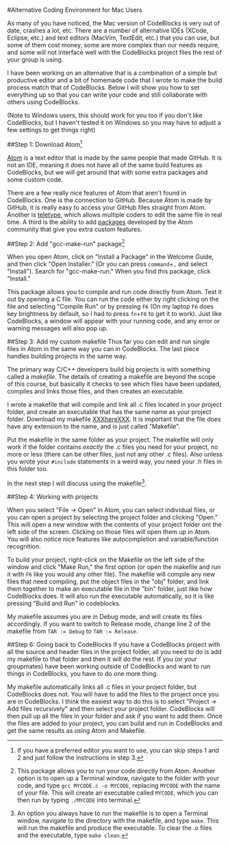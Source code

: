 #Alternative Coding Environment for Mac Users

As many of you have noticed, the Mac version of CodeBlocks is very out of date, crashes a lot, etc. There are a number of alternative IDEs (XCode, Eclipse, etc.) and text editors (MacVim, TextEdit, etc.) that you can use, but some of them cost money, some are more complex than our needs require, and some will not interface well with the CodeBlocks project files the rest of your group is using.

I have been working on an alternative that is a combination of a simple but productive editor and a bit of homemade code that I wrote to make the build process match that of CodeBlocks. Below I will show you how to set everything up so that you can write your code and still collaborate with others using CodeBlocks.

(Note to Windows users, this should work for you too if you don't like CodeBlocks, but I haven't tested it on Windows so you may have to adjust a few settings to get things right)

##Step 1: Download Atom[^editor]

[^editor]: If you have a preferred editor you want to use, you can skip steps 1 and 2 and just follow the instructions in step 3.

[Atom](atom.io) is a text editor that is made by the same people that made GitHub. It is not an IDE, meaning it does not have all of the same build features as CodeBlocks, but we will get around that with some extra packages and some custom code.

There are a few really nice features of Atom that aren't found in CodeBlocks. One is the connection to GitHub. Because Atom is made by GitHub, it is really easy to access your GitHub files straight from Atom. Another is [teletype](https://teletype.atom.io), which allows multiple coders to edit the same file in real time. A third is the ability to add [packages](https://atom.io/packages/) developed by the Atom community that give you extra custom features.

##Step 2: Add "gcc-make-run" package[^gcc]

[^gcc]: This package allows you to run your code directly from Atom. Another option is to open up a Terminal window, navigate to the folder with your code, and type `gcc MYCODE.c -o MYCODE`, replacing `MYCODE` with the name of your file. This will create an executable called `MYCODE`, which you can then run by typing `./MYCODE` into terminal.

When you open Atom, click on "Install a Package" in the Welcome Guide, and then click "Open Installer." (Or you can press `command`+`,` and select "Install"). Search for "gcc-make-run." When you find this package, click "Install." 

This package allows you to compile and run code directly from Atom. Test it out by opening a C file. You can run the code either by right clicking on the file and selecting "Compile Run" or by pressing `F6` (On my laptop `F6` does key brightness by default, so I had to press `fn`+`F6` to get it to work). Just like CodeBlocks, a window will appear with your running code, and any error or warning messages will also pop up.

##Step 3: Add my custom makefile
Thus far you can edit and run single files in Atom in the same way you can in CodeBlocks. The last piece handles building projects in the same way.

The primary way C/C++ developers build big projects is with something called a *makefile*. The details of creating a makefile are beyond the scope of this course, but basically it checks to see which files have been updated, compiles and links those files, and then creates an executable.

I wrote a makefile that will compile and link all .c files located in your project folder, and create an executable that has the same name as your project folder. Download my makefile [XXXhereXXX](XXX). It is important that the file does have any extension to the name, and is just called "Makefile".

Put the makefile in the same folder as your project. The makefile will only work if the folder contains *exactly* the .c files you need for your project, no more or less (there can be other files, just not any other .c files). Also unless you wrote your `#include` statements in a weird way, you need your .h files in this folder too.

In the next step I will discuss using the makefile[^make].

[^make]: An option you always have to run the makefile is to open a Terminal window, navigate to the directory with the makefile, and type `make`. This will run the makefile and produce the executable. To clear the .o files and the executable, type `make clean`.

##Step 4: Working with projects

When you select "File $\rightarrow$ Open" in Atom, you can select individual files, or you can open a project by selecting the project folder and clicking "Open." This will open a new window with the contents of your project folder ont the left side of the screen. Clicking on those files will open them up in Atom. You will also notice nice features like autocompletion and variable/function recognition.

To build your project, right-click on the Makefile on the left side of the window and click "Make Run," the first option (or open the makefile and run it with `F6` like you would any other file). The makefile will compile any new files that need compiling, put the object files in the "obj" folder, and link them together to make an executable file in the "bin" folder, just like how CodeBlocks does. It will also run the executable automatically, so it is like pressing "Build and Run" in codeblocks.

My makefile assumes you are in Debug mode, and will create its files accordingly. If you want to switch to Release mode, change line 2 of the makefile from `TAR := Debug` to `TAR := Release`.

##Step 6: Going back to CodeBlocks
If you have a CodeBlocks project with all the source and header files in the project folder, all you need to do is add my makefile to that folder and then it will do the rest. If you (or your groupmates) have been working outside of CodeBlocks and want to run things in CodeBlocks, you have to do one more thing.

My makefile automatically links all .c files in your project folder, but CodeBlocks does not. You will have to add the files to the project once you are in CodeBlocks. I think the easiest way to do this is to select "Project $\rightarrow$ Add files recursively" and then select your project folder. CodeBlocks will then pull up all the files in your folder and ask if you want to add them. Once the files are added to your project, you can build and run in CodeBlocks and get the same results as using Atom and Makefile.



